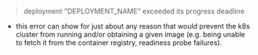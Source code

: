 
> deployment "DEPLOYMENT_NAME" exceeded its progress deadline

-  this error can show for just about any reason that would prevent the k8s cluster from running and/or obtaining a given image (e.g. being unable to fetch it from the container registry, readiness probe failures).
